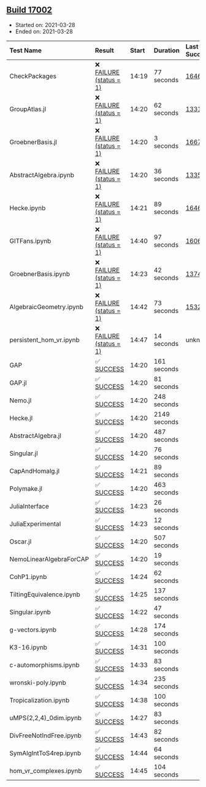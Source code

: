 ## [Build 17002](https://oscarci.mathematik.uni-kl.de/job/oscar/17002/)

* Started on: 2021-03-28
* Ended on: 2021-03-28

| Test Name    | Result | Start | Duration | Last Success | First Failure |
|:-------------|:-------|:------|:---------|:-------------|:--------------|
| CheckPackages | ❌ [FAILURE (status = 1)](https://oscarci.mathematik.uni-kl.de/job/oscar/17002/artifact/logs/build-17002/CheckPackages.log) | 14:19 | 77 seconds | [16463](https://oscarci.mathematik.uni-kl.de/job/oscar/16463/) | [16464](https://oscarci.mathematik.uni-kl.de/job/oscar/16464/) |
| GroupAtlas.jl | ❌ [FAILURE (status = 1)](https://oscarci.mathematik.uni-kl.de/job/oscar/17002/artifact/logs/build-17002/GroupAtlas.jl.log) | 14:20 | 62 seconds | [13311](https://oscarci.mathematik.uni-kl.de/job/oscar/13311/) | [13312](https://oscarci.mathematik.uni-kl.de/job/oscar/13312/) |
| GroebnerBasis.jl | ❌ [FAILURE (status = 1)](https://oscarci.mathematik.uni-kl.de/job/oscar/17002/artifact/logs/build-17002/GroebnerBasis.jl.log) | 14:20 | 3 seconds | [16676](https://oscarci.mathematik.uni-kl.de/job/oscar/16676/) | [16677](https://oscarci.mathematik.uni-kl.de/job/oscar/16677/) |
| AbstractAlgebra.ipynb | ❌ [FAILURE (status = 1)](https://oscarci.mathematik.uni-kl.de/job/oscar/17002/artifact/logs/build-17002/AbstractAlgebra.ipynb.log) | 14:20 | 36 seconds | [13355](https://oscarci.mathematik.uni-kl.de/job/oscar/13355/) | [13356](https://oscarci.mathematik.uni-kl.de/job/oscar/13356/) |
| Hecke.ipynb | ❌ [FAILURE (status = 1)](https://oscarci.mathematik.uni-kl.de/job/oscar/17002/artifact/logs/build-17002/Hecke.ipynb.log) | 14:21 | 89 seconds | [16463](https://oscarci.mathematik.uni-kl.de/job/oscar/16463/) | [16464](https://oscarci.mathematik.uni-kl.de/job/oscar/16464/) |
| GITFans.ipynb | ❌ [FAILURE (status = 1)](https://oscarci.mathematik.uni-kl.de/job/oscar/17002/artifact/logs/build-17002/GITFans.ipynb.log) | 14:40 | 97 seconds | [16068](https://oscarci.mathematik.uni-kl.de/job/oscar/16068/) | [16069](https://oscarci.mathematik.uni-kl.de/job/oscar/16069/) |
| GroebnerBasis.ipynb | ❌ [FAILURE (status = 1)](https://oscarci.mathematik.uni-kl.de/job/oscar/17002/artifact/logs/build-17002/GroebnerBasis.ipynb.log) | 14:23 | 42 seconds | [13748](https://oscarci.mathematik.uni-kl.de/job/oscar/13748/) | [13749](https://oscarci.mathematik.uni-kl.de/job/oscar/13749/) |
| AlgebraicGeometry.ipynb | ❌ [FAILURE (status = 1)](https://oscarci.mathematik.uni-kl.de/job/oscar/17002/artifact/logs/build-17002/AlgebraicGeometry.ipynb.log) | 14:42 | 73 seconds | [15322](https://oscarci.mathematik.uni-kl.de/job/oscar/15322/) | [15323](https://oscarci.mathematik.uni-kl.de/job/oscar/15323/) |
| persistent_hom_vr.ipynb | ❌ [FAILURE (status = 1)](https://oscarci.mathematik.uni-kl.de/job/oscar/17002/artifact/logs/build-17002/persistent_hom_vr.ipynb.log) | 14:47 | 14 seconds | unknown | unknown |
| GAP | ✅ [SUCCESS](https://oscarci.mathematik.uni-kl.de/job/oscar/17002/artifact/logs/build-17002/GAP.log) | 14:20 | 161 seconds |  |  |
| GAP.jl | ✅ [SUCCESS](https://oscarci.mathematik.uni-kl.de/job/oscar/17002/artifact/logs/build-17002/GAP.jl.log) | 14:20 | 81 seconds |  |  |
| Nemo.jl | ✅ [SUCCESS](https://oscarci.mathematik.uni-kl.de/job/oscar/17002/artifact/logs/build-17002/Nemo.jl.log) | 14:20 | 248 seconds |  |  |
| Hecke.jl | ✅ [SUCCESS](https://oscarci.mathematik.uni-kl.de/job/oscar/17002/artifact/logs/build-17002/Hecke.jl.log) | 14:20 | 2149 seconds |  |  |
| AbstractAlgebra.jl | ✅ [SUCCESS](https://oscarci.mathematik.uni-kl.de/job/oscar/17002/artifact/logs/build-17002/AbstractAlgebra.jl.log) | 14:20 | 487 seconds |  |  |
| Singular.jl | ✅ [SUCCESS](https://oscarci.mathematik.uni-kl.de/job/oscar/17002/artifact/logs/build-17002/Singular.jl.log) | 14:20 | 76 seconds |  |  |
| CapAndHomalg.jl | ✅ [SUCCESS](https://oscarci.mathematik.uni-kl.de/job/oscar/17002/artifact/logs/build-17002/CapAndHomalg.jl.log) | 14:21 | 89 seconds |  |  |
| Polymake.jl | ✅ [SUCCESS](https://oscarci.mathematik.uni-kl.de/job/oscar/17002/artifact/logs/build-17002/Polymake.jl.log) | 14:20 | 463 seconds |  |  |
| JuliaInterface | ✅ [SUCCESS](https://oscarci.mathematik.uni-kl.de/job/oscar/17002/artifact/logs/build-17002/JuliaInterface.log) | 14:23 | 26 seconds |  |  |
| JuliaExperimental | ✅ [SUCCESS](https://oscarci.mathematik.uni-kl.de/job/oscar/17002/artifact/logs/build-17002/JuliaExperimental.log) | 14:23 | 12 seconds |  |  |
| Oscar.jl | ✅ [SUCCESS](https://oscarci.mathematik.uni-kl.de/job/oscar/17002/artifact/logs/build-17002/Oscar.jl.log) | 14:20 | 507 seconds |  |  |
| NemoLinearAlgebraForCAP | ✅ [SUCCESS](https://oscarci.mathematik.uni-kl.de/job/oscar/17002/artifact/logs/build-17002/NemoLinearAlgebraForCAP.log) | 14:20 | 19 seconds |  |  |
| CohP1.ipynb | ✅ [SUCCESS](https://oscarci.mathematik.uni-kl.de/job/oscar/17002/artifact/logs/build-17002/CohP1.ipynb.log) | 14:24 | 62 seconds |  |  |
| TiltingEquivalence.ipynb | ✅ [SUCCESS](https://oscarci.mathematik.uni-kl.de/job/oscar/17002/artifact/logs/build-17002/TiltingEquivalence.ipynb.log) | 14:25 | 137 seconds |  |  |
| Singular.ipynb | ✅ [SUCCESS](https://oscarci.mathematik.uni-kl.de/job/oscar/17002/artifact/logs/build-17002/Singular.ipynb.log) | 14:22 | 47 seconds |  |  |
| g-vectors.ipynb | ✅ [SUCCESS](https://oscarci.mathematik.uni-kl.de/job/oscar/17002/artifact/logs/build-17002/g-vectors.ipynb.log) | 14:28 | 174 seconds |  |  |
| K3-16.ipynb | ✅ [SUCCESS](https://oscarci.mathematik.uni-kl.de/job/oscar/17002/artifact/logs/build-17002/K3-16.ipynb.log) | 14:31 | 100 seconds |  |  |
| c-automorphisms.ipynb | ✅ [SUCCESS](https://oscarci.mathematik.uni-kl.de/job/oscar/17002/artifact/logs/build-17002/c-automorphisms.ipynb.log) | 14:33 | 83 seconds |  |  |
| wronski-poly.ipynb | ✅ [SUCCESS](https://oscarci.mathematik.uni-kl.de/job/oscar/17002/artifact/logs/build-17002/wronski-poly.ipynb.log) | 14:34 | 235 seconds |  |  |
| Tropicalization.ipynb | ✅ [SUCCESS](https://oscarci.mathematik.uni-kl.de/job/oscar/17002/artifact/logs/build-17002/Tropicalization.ipynb.log) | 14:38 | 100 seconds |  |  |
| uMPS(2,2,4)_0dim.ipynb | ✅ [SUCCESS](https://oscarci.mathematik.uni-kl.de/job/oscar/17002/artifact/logs/build-17002/uMPS-2-2-4-_0dim.ipynb.log) | 14:27 | 83 seconds |  |  |
| DivFreeNotIndFree.ipynb | ✅ [SUCCESS](https://oscarci.mathematik.uni-kl.de/job/oscar/17002/artifact/logs/build-17002/DivFreeNotIndFree.ipynb.log) | 14:43 | 82 seconds |  |  |
| SymAlgIntToS4rep.ipynb | ✅ [SUCCESS](https://oscarci.mathematik.uni-kl.de/job/oscar/17002/artifact/logs/build-17002/SymAlgIntToS4rep.ipynb.log) | 14:44 | 64 seconds |  |  |
| hom_vr_complexes.ipynb | ✅ [SUCCESS](https://oscarci.mathematik.uni-kl.de/job/oscar/17002/artifact/logs/build-17002/hom_vr_complexes.ipynb.log) | 14:45 | 104 seconds |  |  |
